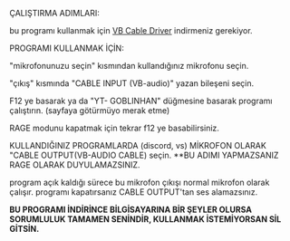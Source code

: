 
ÇALIŞTIRMA ADIMLARI:

bu programı kullanmak için  [VB Cable Driver](https://download.vb-audio.com/Download_CABLE/VBCABLE_Driver_Pack45.zip) indirmeniz gerekiyor. 

PROGRAMI KULLANMAK İÇİN:

"mikrofonunuzu seçin" kısmından kullandığınız mikrofonu seçin.

"çıkış" kısmında "CABLE INPUT (VB-audio)" yazan bileşeni seçin.

F12 ye basarak ya da "YT- GOBLINHAN" düğmesine basarak programı çalıştırın. (sayfaya götürmüyo merak etme)

RAGE modunu kapatmak için tekrar f12 ye basabilirsiniz. 

KULLANDIĞINIZ PROGRAMLARDA (discord, vs) MİKROFON OLARAK "CABLE OUTPUT(VB-AUDIO CABLE) seçin. 
**BU ADIMI YAPMAZSANIZ RAGE OLARAK DUYULAMAZSINIZ.


program açık kaldığı sürece bu mikrofon çıkışı normal mikrofon olarak çalışır. programı kapatırsanız
CABLE OUTPUT'tan ses alamazsınız.


**BU PROGRAMI İNDİRİNCE BİLGİSAYARINA BİR ŞEYLER OLURSA SORUMLULUK TAMAMEN SENİNDİR, KULLANMAK İSTEMİYORSAN SİL GİTSİN.**
